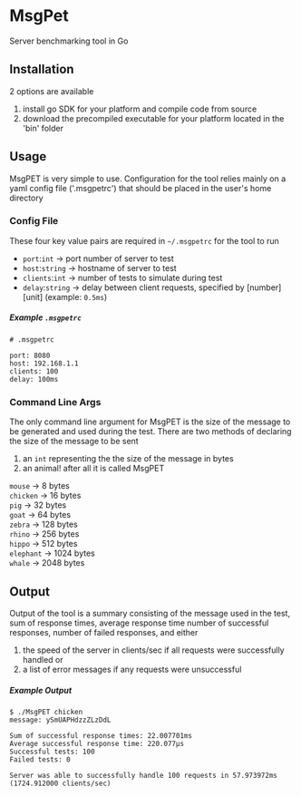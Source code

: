# MsgPet
Server benchmarking tool in Go

## Installation

2 options are available

1. install go SDK for your platform and compile code from source
2. download the precompiled executable for your platform located in the 'bin' folder

## Usage

MsgPET is very simple to use. Configuration for the tool relies mainly on a yaml config file ('.msgpetrc') that should be placed in the user's home directory

### Config File

These four key value pairs are required in `~/.msgpetrc` for the tool to run

* `port`:`int` -> port number of server to test
* `host`:`string` -> hostname of server to test
* `clients`:`int` -> number of tests to simulate during test
* `delay`:`string` -> delay between client requests, specified by \[number\]\[unit\] (example: `0.5ms`)

##### Example `.msgpetrc`

```
# .msgpetrc

port: 8080
host: 192.168.1.1
clients: 100
delay: 100ms
```

### Command Line Args

The only command line argument for MsgPET is the size of the message to be generated and used during the test. There are two methods of declaring the size of the message to be sent

1. an `int` representing the the size of the message in bytes
2. an animal! after all it is called MsgPET

  `mouse` -> 8 bytes   
`chicken` -> 16 bytes   
`pig` -> 32 bytes  
`goat` -> 64 bytes  
`zebra` -> 128 bytes  
`rhino` -> 256 bytes  
`hippo` -> 512 bytes  
`elephant` -> 1024 bytes  
`whale` -> 2048 bytes

## Output

Output of the tool is a summary consisting of the message used in the test, sum of response times, average response time number of successful responses, number of failed responses, and either

1. the speed of the server in clients/sec if all requests were successfully handled or
2. a list of error messages if any requests were unsuccessful

##### Example Output

```
$ ./MsgPET chicken
message: ySmUAPHdzzZLzDdL

Sum of successful response times: 22.007701ms
Average successful response time: 220.077µs
Successful tests: 100
Failed tests: 0

Server was able to successfully handle 100 requests in 57.973972ms (1724.912000 clients/sec)
```
